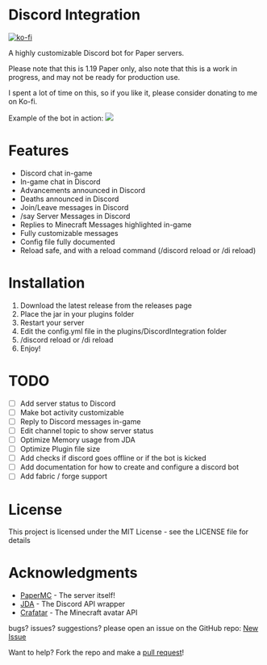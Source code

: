 # Discord Integration
[![ko-fi](https://ko-fi.com/img/githubbutton_sm.svg)](https://ko-fi.com/M4M2CZ9B1)

A highly customizable Discord bot for Paper servers.

Please note that this is 1.19 Paper only,
also note that this is a work in progress, and may not be ready for production use.

I spent a lot of time on this, so if you like it, please consider donating to me on Ko-fi.

Example of the bot in action: 
![](example.gif)
# Features
- Discord chat in-game
- In-game chat in Discord
- Advancements announced in Discord
- Deaths announced in Discord
- Join/Leave messages in Discord
- /say Server Messages in Discord
- Replies to Minecraft Messages highlighted in-game
- Fully customizable messages
- Config file fully documented
- Reload safe, and with a reload command (/discord reload or /di reload)


# Installation
1. Download the latest release from the releases page
2. Place the jar in your plugins folder
3. Restart your server
4. Edit the config.yml file in the plugins/DiscordIntegration folder
5. /discord reload or /di reload
6. Enjoy!


# TODO
- [ ]  Add server status to Discord
- [ ]  Make bot activity customizable
- [ ]  Reply to Discord messages in-game
- [ ]  Edit channel topic to show server status
- [ ]  Optimize Memory usage from JDA
- [ ]  Optimize Plugin file size
- [ ]  Add checks if discord goes offline or if the bot is kicked
- [ ]  Add documentation for how to create and configure a discord bot
- [ ]  Add fabric / forge support

# License
This project is licensed under the MIT License - see the LICENSE file for details

# Acknowledgments
- [PaperMC](https://github.com/PaperMC/Paper) - The server itself!
- [JDA](https://github.com/DV8FromTheWorld/JDA) - The Discord API wrapper
- [Crafatar](https://crafatar.com/) - The Minecraft avatar API

bugs? issues? suggestions? please open an issue on the GitHub repo:
[New Issue](https://github.com/OakleyCord/Discord-Integration/issues/new)

Want to help? Fork the repo and make a [pull request](https://github.com/OakleyCord/Discord-Integration/pulls)!


